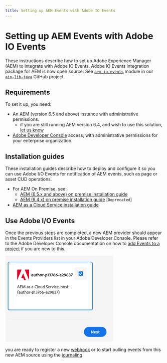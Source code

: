 ```yaml
---
title: Setting up AEM Events with Adobe IO Events
---
```


# Setting up AEM Events with Adobe IO Events

These instructions describe how to set up Adobe Experience Manager (AEM) to integrate with Adobe IO Events. Adobe IO Events integration package for AEM is now open source:
See [`aem-io-events`](https://github.com/adobe/aio-lib-java/tree/main/aem/aio_aem_events) module in our [`aio-lib-java`](https://github.com/adobe/aio-lib-java) GitHub project.

## Requirements
To set it up, you need:

* An AEM (version 6.5 and above) instance with administrative permissions.
  * if you are still running AEM version 6.4, and wish to use this solution, [let us know](https://github.com/adobe/aio-lib-java/issues/104)
* [Adobe Developer Console](/console) access, with administrative permissions for your enterprise organization.

## Installation guides
These installation guides describe how to deploy and configure it so you can use Adobe I/O Events
for notification of AEM events, such as page or asset CUD operations.
* For AEM On Premise, see:
  * [AEM (6.5.x and above) on premise installation guide](../aem/aem_on_premise_install.md)
  * [AEM (6.4.x) on premise installation guide](../aem/deprecated/aem_on_premise_install_6.4.md) [`Deprecated`]
* [AEM as a Cloud Service installation guide](../aem/aem_skyline_install.md)

## Use Adobe I/O Events
Once the previous steps are completed, a new AEM provider should appear in the Events Providers list in your Adobe Developer Console.
Please refer to the Adobe Developer Console documentation on how to [add Events to a project](/developer-console/docs/guides/services/services-add-event/) if you are new to this.

![Adobe Developer Console showing an AEM Events Provider](../../img/add_skyline_event_provider.png "Adobe Developer Console showing an AEM Events Provider")

you are ready to register a new [webhook](../../index.md)
or to start pulling events from this new AEM source using the [journaling](../../journaling_intro.md).
